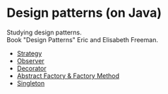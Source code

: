# Design patterns (on Java)

Studying design patterns.  
Book "Design Patterns" Eric and Elisabeth Freeman.

<ul>
    <li>
       <a href="src/xyz/tritin/strategy">Strategy</a>
    </li>
    <li>
        <a href="src/xyz/tritin/observer">Observer</a>
    </li>
    <li>
       <a href="src/xyz/tritin/decorator">Decorator</a>
    </li>
    <li>
       <a href="src/xyz/tritin/factory">Abstract Factory & Factory Method</a>
    </li>
    <li>
       <a href="src/xyz/tritin/singleton">Singleton</a>
    </li>
</ul>
